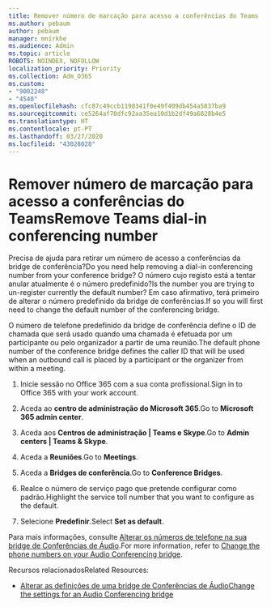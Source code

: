 ```yaml
---
title: Remover número de marcação para acesso a conferências do Teams
ms.author: pebaum
author: pebaum
manager: mnirkhe
ms.audience: Admin
ms.topic: article
ROBOTS: NOINDEX, NOFOLLOW
localization_priority: Priority
ms.collection: Adm_O365
ms.custom:
- "9002248"
- "4540"
ms.openlocfilehash: cfc87c49ccb1198341f0e49f409db454a5837ba9
ms.sourcegitcommit: ce5264af70dfc92aa35ea10d1b2df49a6820b4e5
ms.translationtype: HT
ms.contentlocale: pt-PT
ms.lasthandoff: 03/27/2020
ms.locfileid: "43028028"
---
```

# <a name="remove-teams-dial-in-conferencing-number"></a><span data-ttu-id="1b887-102">Remover número de marcação para acesso a conferências do Teams</span><span class="sxs-lookup"><span data-stu-id="1b887-102">Remove Teams dial-in conferencing number</span></span>

<span data-ttu-id="1b887-103">Precisa de ajuda para retirar um número de acesso a conferências da bridge de conferência?</span><span class="sxs-lookup"><span data-stu-id="1b887-103">Do you need help removing a dial-in conferencing number from your conference bridge?</span></span> <span data-ttu-id="1b887-104">O número cujo registo está a tentar anular atualmente é o número predefinido?</span><span class="sxs-lookup"><span data-stu-id="1b887-104">Is the number you are trying to un-register currently the default number?</span></span> <span data-ttu-id="1b887-105">Em caso afirmativo, terá primeiro de alterar o número predefinido da bridge de conferências.</span><span class="sxs-lookup"><span data-stu-id="1b887-105">If so you will first need to change the default number of the conferencing bridge.</span></span>

<span data-ttu-id="1b887-106">O número de telefone predefinido da bridge de conferência define o ID de chamada que será usado quando uma chamada é efetuada por um participante ou pelo organizador a partir de uma reunião.</span><span class="sxs-lookup"><span data-stu-id="1b887-106">The default phone number of the conference bridge defines the caller ID that will be used when an outbound call is placed by a participant or the organizer from within a meeting.</span></span>

1. <span data-ttu-id="1b887-107">Inicie sessão no Office 365 com a sua conta profissional.</span><span class="sxs-lookup"><span data-stu-id="1b887-107">Sign in to Office 365 with your work account.</span></span>

2. <span data-ttu-id="1b887-108">Aceda ao **centro de administração do Microsoft 365**.</span><span class="sxs-lookup"><span data-stu-id="1b887-108">Go to **Microsoft 365 admin center**.</span></span>

3. <span data-ttu-id="1b887-109">Aceda aos **Centros de administração | Teams e Skype**.</span><span class="sxs-lookup"><span data-stu-id="1b887-109">Go to **Admin centers | Teams & Skype**.</span></span>

4. <span data-ttu-id="1b887-110">Aceda a **Reuniões**.</span><span class="sxs-lookup"><span data-stu-id="1b887-110">Go to **Meetings**.</span></span>

5. <span data-ttu-id="1b887-111">Aceda a **Bridges de conferência**.</span><span class="sxs-lookup"><span data-stu-id="1b887-111">Go to **Conference Bridges**.</span></span>

6. <span data-ttu-id="1b887-112">Realce o número de serviço pago que pretende configurar como padrão.</span><span class="sxs-lookup"><span data-stu-id="1b887-112">Highlight the service toll number that you want to configure as the default.</span></span>

7. <span data-ttu-id="1b887-113">Selecione **Predefinir**.</span><span class="sxs-lookup"><span data-stu-id="1b887-113">Select **Set as default**.</span></span>

<span data-ttu-id="1b887-114">Para mais informações, consulte [Alterar os números de telefone na sua bridge de Conferências de Áudio](https://docs.microsoft.com/microsoftteams/change-the-phone-numbers-on-your-audio-conferencing-bridge).</span><span class="sxs-lookup"><span data-stu-id="1b887-114">For more information, refer to [Change the phone numbers on your Audio Conferencing bridge](https://docs.microsoft.com/microsoftteams/change-the-phone-numbers-on-your-audio-conferencing-bridge).</span></span>

<span data-ttu-id="1b887-115">Recursos relacionados</span><span class="sxs-lookup"><span data-stu-id="1b887-115">Related Resources:</span></span>

- [<span data-ttu-id="1b887-116">Alterar as definições de uma bridge de Conferências de Áudio</span><span class="sxs-lookup"><span data-stu-id="1b887-116">Change the settings for an Audio Conferencing bridge</span></span>](https://docs.microsoft.com/microsoftteams/change-the-settings-for-an-audio-conferencing-bridge)
